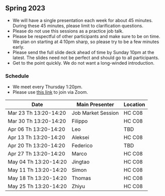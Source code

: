 ## Spring 2023

- We will have a single presentation each week for about 45 minutes. During these 45 minutes, please limit to clarification questions.
- Please do not use this sessions as a practice job talk.
- Please be respectful of other participants and make sure to be on time. We plan on starting at 4:10pm sharp, so please try to be a few minutes early.
- Please send the full slide deck ahead of time by Sunday 10pm at the latest. The slides need not be perfect and should go to all participants.
- Get to the point quickly. We do not want a long-winded introduction.

### Schedule

- We meet every Thursday 1:20pm.
- Please use [this link](https://uchicago.zoom.us/j/95898640509?pwd=TmtlQzJadFBnOTgwSzdya2JHckZ4QT09) to join via Zoom.

| Date                        | Main Presenter     | Location      |
|-----------------------------|--------------------|---------------|
| Mar 23 Th 13:20-14:20       | Job Market Session | HC C08        |
| Mar 30 Th 13:20-14:20       | Filippo            | HC C08        |
| Apr 06 Th 13:20-14:20       | Leo                | TBD           |
| Apr 13 Th 13:20-14:20       | Aleksei            | HC C08        |
| Apr 20 Th 13:20-14:20       | Federico           | TBD           |
| Apr 27 Th 13:20-14:20       | Marco              | HC C08        |
| May 04 Th 13:20-14:20       | Jingtao            | HC C08        |
| May 11 Th 13:20-14:20       | Simon              | HC C08        |
| May 18 Th 13:20-14:20       | Thomas             | HC C08        |
| May 25 Th 13:20-14:20       | Zhiyu              | HC C08        |

